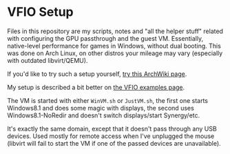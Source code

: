 # VFIO Setup

Files in this repository are my scripts, notes and "all the helper stuff"
related with configuring the GPU passthrough and the guest VM. Essentially,
native-level performance for games in Windows, without dual booting. This
was done on Arch Linux, on other distros your mileage may vary (especially
with outdated libvirt/QEMU).

If you'd like to try such a setup yourself, [try this ArchWiki page](https://wiki.archlinux.org/index.php/PCI_passthrough_via_OVMF).

My setup is described a bit better on [the VFIO examples page](https://wiki.archlinux.org/index.php?title=PCI_passthrough_via_OVMF/Examples).

The VM is started with either `WinVM.sh` or `JustVM.sh`, the first one starts
Windows8.1 and does some magic with displays, the second uses Windows8.1-NoRedir
and doesn't switch displays/start Synergy/etc.

It's exactly the same domain, except that it doesn't pass through any USB devices.
Used mostly for remote access when I've unplugged the mouse (libvirt will fail
to start the VM if one of the passed devices are unavailable).
